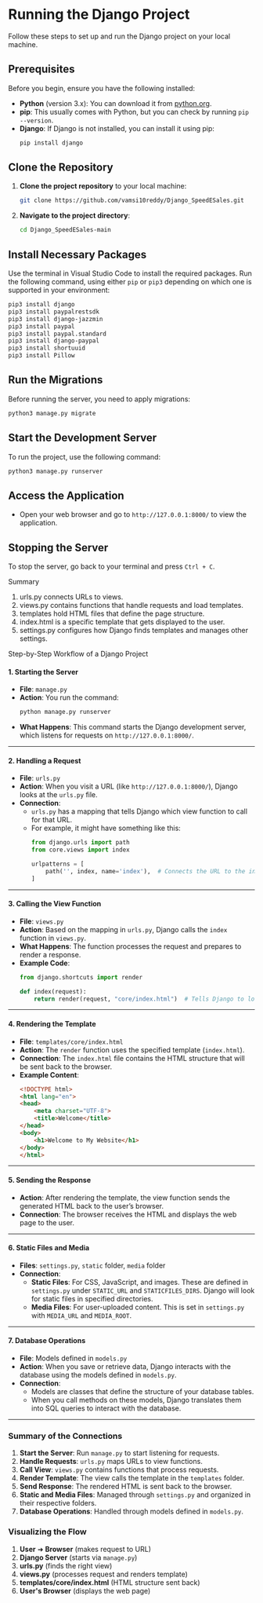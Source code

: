 
# Running the Django Project

Follow these steps to set up and run the Django project on your local machine.

## Prerequisites

Before you begin, ensure you have the following installed:

- **Python** (version 3.x): You can download it from [python.org](https://www.python.org/downloads/).
- **pip**: This usually comes with Python, but you can check by running `pip --version`.
- **Django**: If Django is not installed, you can install it using pip:
  ```bash
  pip install django
  ```

## Clone the Repository

1. **Clone the project repository** to your local machine:
   ```bash
   git clone https://github.com/vamsi10reddy/Django_SpeedESales.git
   ```

2. **Navigate to the project directory**:
   ```bash
   cd Django_SpeedESales-main 
   ```
## Install Necessary Packages
Use the terminal in Visual Studio Code to install the required packages. Run the following command, using either `pip` or `pip3` depending on which one is supported in your environment:

```bash
pip3 install django
pip3 install paypalrestsdk
pip3 install django-jazzmin
pip3 install paypal
pip3 install paypal.standard
pip3 install django-paypal
pip3 install shortuuid
pip3 install Pillow
```

## Run the Migrations

Before running the server, you need to apply migrations:

```bash
python3 manage.py migrate
```

## Start the Development Server

To run the project, use the following command:

```bash
python3 manage.py runserver
```

## Access the Application

- Open your web browser and go to `http://127.0.0.1:8000/` to view the application.

## Stopping the Server

To stop the server, go back to your terminal and press `Ctrl + C`.


Summary

1. urls.py connects URLs to views.
2. views.py contains functions that handle requests and load templates.
3. templates hold HTML files that define the page structure.
4. index.html is a specific template that gets displayed to the user.
5. settings.py configures how Django finds templates and manages other settings.

 Step-by-Step Workflow of a Django Project

#### 1. **Starting the Server**
- **File**: `manage.py`
- **Action**: You run the command:
  ```bash
  python manage.py runserver
  ```
- **What Happens**: This command starts the Django development server, which listens for requests on `http://127.0.0.1:8000/`.

---

#### 2. **Handling a Request**
- **File**: `urls.py`
- **Action**: When you visit a URL (like `http://127.0.0.1:8000/`), Django looks at the `urls.py` file.
- **Connection**: 
  - `urls.py` has a mapping that tells Django which view function to call for that URL.
  - For example, it might have something like this:
    ```python
    from django.urls import path
    from core.views import index

    urlpatterns = [
        path('', index, name='index'),  # Connects the URL to the index view
    ]
    ```

---

#### 3. **Calling the View Function**
- **File**: `views.py`
- **Action**: Based on the mapping in `urls.py`, Django calls the `index` function in `views.py`.
- **What Happens**: The function processes the request and prepares to render a response.
- **Example Code**:
    ```python
    from django.shortcuts import render

    def index(request):
        return render(request, "core/index.html")  # Tells Django to load the template
    ```

---

#### 4. **Rendering the Template**
- **File**: `templates/core/index.html`
- **Action**: The `render` function uses the specified template (`index.html`).
- **Connection**: The `index.html` file contains the HTML structure that will be sent back to the browser.
- **Example Content**:
    ```html
    <!DOCTYPE html>
    <html lang="en">
    <head>
        <meta charset="UTF-8">
        <title>Welcome</title>
    </head>
    <body>
        <h1>Welcome to My Website</h1>
    </body>
    </html>
    ```

---

#### 5. **Sending the Response**
- **Action**: After rendering the template, the view function sends the generated HTML back to the user’s browser.
- **Connection**: The browser receives the HTML and displays the web page to the user.

---

#### 6. **Static Files and Media**
- **Files**: `settings.py`, `static` folder, `media` folder
- **Connection**: 
  - **Static Files**: For CSS, JavaScript, and images. These are defined in `settings.py` under `STATIC_URL` and `STATICFILES_DIRS`. Django will look for static files in specified directories.
  - **Media Files**: For user-uploaded content. This is set in `settings.py` with `MEDIA_URL` and `MEDIA_ROOT`.

---

#### 7. **Database Operations**
- **File**: Models defined in `models.py`
- **Action**: When you save or retrieve data, Django interacts with the database using the models defined in `models.py`.
- **Connection**: 
  - Models are classes that define the structure of your database tables.
  - When you call methods on these models, Django translates them into SQL queries to interact with the database.

---

### Summary of the Connections

1. **Start the Server**: Run `manage.py` to start listening for requests.
2. **Handle Requests**: `urls.py` maps URLs to view functions.
3. **Call View**: `views.py` contains functions that process requests.
4. **Render Template**: The view calls the template in the `templates` folder.
5. **Send Response**: The rendered HTML is sent back to the browser.
6. **Static and Media Files**: Managed through `settings.py` and organized in their respective folders.
7. **Database Operations**: Handled through models defined in `models.py`.

### Visualizing the Flow

1. **User** ➜ **Browser** (makes request to URL)
2. **Django Server** (starts via `manage.py`)
3. **urls.py** (finds the right view)
4. **views.py** (processes request and renders template)
5. **templates/core/index.html** (HTML structure sent back)
6. **User's Browser** (displays the web page)



